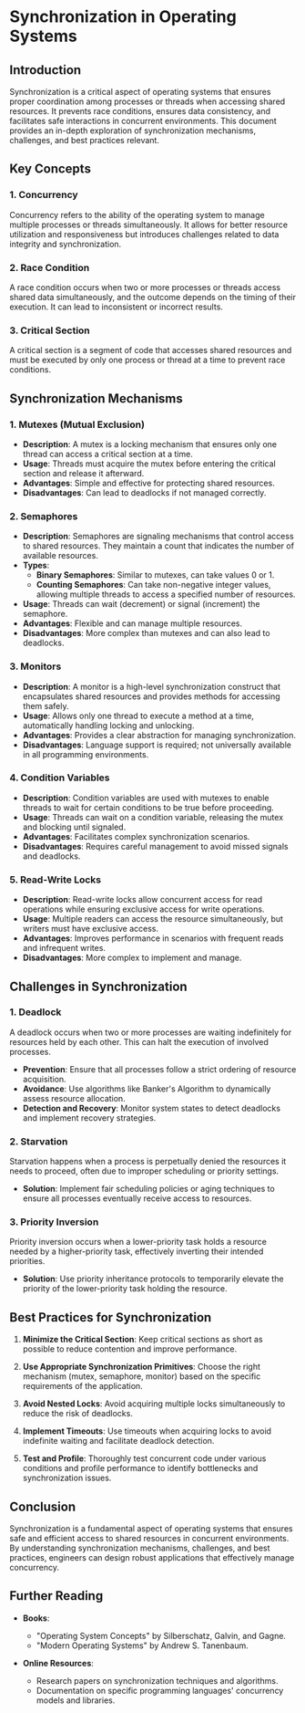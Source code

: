 # Synchronization in Operating Systems

## Introduction

Synchronization is a critical aspect of operating systems that ensures proper coordination among processes or threads when accessing shared resources. It prevents race conditions, ensures data consistency, and facilitates safe interactions in concurrent environments. This document provides an in-depth exploration of synchronization mechanisms, challenges, and best practices relevant.

## Key Concepts

### 1. Concurrency

Concurrency refers to the ability of the operating system to manage multiple processes or threads simultaneously. It allows for better resource utilization and responsiveness but introduces challenges related to data integrity and synchronization.

### 2. Race Condition

A race condition occurs when two or more processes or threads access shared data simultaneously, and the outcome depends on the timing of their execution. It can lead to inconsistent or incorrect results.

### 3. Critical Section

A critical section is a segment of code that accesses shared resources and must be executed by only one process or thread at a time to prevent race conditions.

## Synchronization Mechanisms

### 1. Mutexes (Mutual Exclusion)

- **Description**: A mutex is a locking mechanism that ensures only one thread can access a critical section at a time.
- **Usage**: Threads must acquire the mutex before entering the critical section and release it afterward.
- **Advantages**: Simple and effective for protecting shared resources.
- **Disadvantages**: Can lead to deadlocks if not managed correctly.

### 2. Semaphores

- **Description**: Semaphores are signaling mechanisms that control access to shared resources. They maintain a count that indicates the number of available resources.
- **Types**:
  - **Binary Semaphores**: Similar to mutexes, can take values 0 or 1.
  - **Counting Semaphores**: Can take non-negative integer values, allowing multiple threads to access a specified number of resources.
- **Usage**: Threads can wait (decrement) or signal (increment) the semaphore.
- **Advantages**: Flexible and can manage multiple resources.
- **Disadvantages**: More complex than mutexes and can also lead to deadlocks.

### 3. Monitors

- **Description**: A monitor is a high-level synchronization construct that encapsulates shared resources and provides methods for accessing them safely.
- **Usage**: Allows only one thread to execute a method at a time, automatically handling locking and unlocking.
- **Advantages**: Provides a clear abstraction for managing synchronization.
- **Disadvantages**: Language support is required; not universally available in all programming environments.

### 4. Condition Variables

- **Description**: Condition variables are used with mutexes to enable threads to wait for certain conditions to be true before proceeding.
- **Usage**: Threads can wait on a condition variable, releasing the mutex and blocking until signaled.
- **Advantages**: Facilitates complex synchronization scenarios.
- **Disadvantages**: Requires careful management to avoid missed signals and deadlocks.

### 5. Read-Write Locks

- **Description**: Read-write locks allow concurrent access for read operations while ensuring exclusive access for write operations.
- **Usage**: Multiple readers can access the resource simultaneously, but writers must have exclusive access.
- **Advantages**: Improves performance in scenarios with frequent reads and infrequent writes.
- **Disadvantages**: More complex to implement and manage.

## Challenges in Synchronization

### 1. Deadlock

A deadlock occurs when two or more processes are waiting indefinitely for resources held by each other. This can halt the execution of involved processes.

- **Prevention**: Ensure that all processes follow a strict ordering of resource acquisition.
- **Avoidance**: Use algorithms like Banker's Algorithm to dynamically assess resource allocation.
- **Detection and Recovery**: Monitor system states to detect deadlocks and implement recovery strategies.

### 2. Starvation

Starvation happens when a process is perpetually denied the resources it needs to proceed, often due to improper scheduling or priority settings.

- **Solution**: Implement fair scheduling policies or aging techniques to ensure all processes eventually receive access to resources.

### 3. Priority Inversion

Priority inversion occurs when a lower-priority task holds a resource needed by a higher-priority task, effectively inverting their intended priorities.

- **Solution**: Use priority inheritance protocols to temporarily elevate the priority of the lower-priority task holding the resource.

## Best Practices for Synchronization

1. **Minimize the Critical Section**: Keep critical sections as short as possible to reduce contention and improve performance.

2. **Use Appropriate Synchronization Primitives**: Choose the right mechanism (mutex, semaphore, monitor) based on the specific requirements of the application.

3. **Avoid Nested Locks**: Avoid acquiring multiple locks simultaneously to reduce the risk of deadlocks.

4. **Implement Timeouts**: Use timeouts when acquiring locks to avoid indefinite waiting and facilitate deadlock detection.

5. **Test and Profile**: Thoroughly test concurrent code under various conditions and profile performance to identify bottlenecks and synchronization issues.

## Conclusion

Synchronization is a fundamental aspect of operating systems that ensures safe and efficient access to shared resources in concurrent environments. By understanding synchronization mechanisms, challenges, and best practices, engineers can design robust applications that effectively manage concurrency.

## Further Reading

- **Books**:
  - "Operating System Concepts" by Silberschatz, Galvin, and Gagne.
  - "Modern Operating Systems" by Andrew S. Tanenbaum.

- **Online Resources**:
  - Research papers on synchronization techniques and algorithms.
  - Documentation on specific programming languages' concurrency models and libraries.
